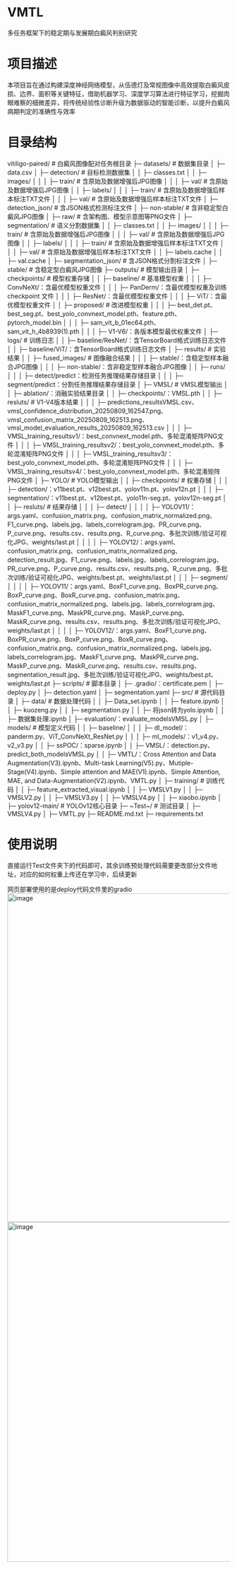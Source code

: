 # VMTL
多任务框架下的稳定期与发展期白癜风判别研究
# 项目描述
本项目旨在通过构建深度神经网络模型，从伍德灯及常规图像中高效提取白癜风皮损、边界、面积等关键特征，借助机器学习、深度学习算法进行特征学习，挖掘肉眼难察的细微差异，将传统经验性诊断升级为数据驱动的智能诊断，以提升白癜风病期判定的准确性与效率
# 目录结构
vitiligo-paired/  # 白癜风图像配对任务根目录
├─ datasets/  # 数据集目录
│  ├─ data.csv
│  ├─ detection/  # 目标检测数据集
│  │  ├─ classes.txt
│  │  ├─ images/
│  │  │  ├─ train/  # 含原始及数据增强后JPG图像
│  │  │  ├─ val/    # 含原始及数据增强后JPG图像
│  │  ├─ labels/
│  │  │  ├─ train/  # 含原始及数据增强后样本标注TXT文件
│  │  │  ├─ val/    # 含原始及数据增强后样本标注TXT文件
│  ├─ detection_json/  # 含JSON格式检测标注文件
│  ├─ non-stable/      # 含非稳定型白癜风JPG图像
│  ├─ raw/             # 含架构图、模型示意图等PNG文件
│  ├─ segmentation/  # 语义分割数据集
│  │  ├─ classes.txt
│  │  ├─ images/
│  │  │  ├─ train/  # 含原始及数据增强后JPG图像
│  │  │  ├─ val/    # 含原始及数据增强后JPG图像
│  │  ├─ labels/
│  │  │  ├─ train/  # 含原始及数据增强后样本标注TXT文件
│  │  │  ├─ val/    # 含原始及数据增强后样本标注TXT文件
│  │  ├─ labels.cache
│  │  ├─ val.cache
│  ├─ segmentation_json/  # 含JSON格式分割标注文件
│  ├─ stable/             # 含稳定型白癜风JPG图像
├─ outputs/  # 模型输出目录
│  ├─ checkpoints/  # 模型权重存储
│  │  ├─ baseline/  # 基准模型权重
│  │  │  ├─ ConvNeXt/：含最优模型权重文件
│  │  │  ├─ PanDerm/：含最优模型权重及训练 checkpoint 文件
│  │  │  ├─ ResNet/：含最优模型权重文件
│  │  │  ├─ ViT/：含最优模型权重文件
│  │  ├─ proposed/  # 改进模型权重
│  │  │  ├─ best_det.pt、best_seg.pt、best_yolo_convnext_model.pth、feature.pth、pytorch_model.bin
│  │  │  ├─ sam_vit_b_01ec64.pth、sam_vit_h_4b8939(1).pth
│  │  │  ├─ V1-V6/：各版本模型最优权重文件
│  ├─ logs/  # 训练日志
│  │  ├─ baseline/ResNet/：含TensorBoard格式训练日志文件
│  │  ├─ baseline/ViT/：含TensorBoard格式训练日志文件
│  ├─ results/  # 实验结果
│  │  ├─ fused_images/  # 图像融合结果
│  │  │  ├─ stable/：含稳定型样本融合JPG图像
│  │  │  ├─ non-stable/：含非稳定型样本融合JPG图像
│  │  ├─ runs/
│  │  │  ├─ detect/predict：检测任务推理结果存储目录
│  │  │  ├─ segment/predict：分割任务推理结果存储目录
│  ├─ VMSL/  # VMSL模型输出
│  │  ├─ ablation/：消融实验结果目录
│  │  ├─ checkpoints/：VMSL.pth
│  │  ├─ resluts/  # V1-V4版本结果
│  │  │  ├─ predictions_resultsVMSL.csv、vmsl_confidence_distribution_20250809_162547.png、vmsl_confusion_matrix_20250809_162513.png、vmsl_model_evaluation_results_20250809_162513.csv
│  │  │  ├─ VMSL_training_resultsv1/：best_convnext_model.pth、多轮混淆矩阵PNG文件
│  │  │  ├─ VMSL_training_resultsv2/：best_yolo_convnext_model.pth、多轮混淆矩阵PNG文件
│  │  │  ├─ VMSL_training_resultsv3/：best_yolo_convnext_model.pth、多轮混淆矩阵PNG文件
│  │  │  ├─ VMSL_training_resultsv4/：best_yolo_convnext_model.pth、多轮混淆矩阵PNG文件
│  ├─ YOLO/  # YOLO模型输出
│  │  ├─ checkpoints/  # 权重存储
│  │  │  ├─ detection/：v11best.pt、v12best.pt、yolov11n.pt、yolov12n.pt
│  │  │  ├─ segmentation/：v11best.pt、v12best.pt、yolo11n-seg.pt、yolov12n-seg.pt
│  │  ├─ resluts/  # 结果存储
│  │  │  ├─ detect/
│  │  │  │  ├─ YOLOV11/：args.yaml、confusion_matrix.png、confusion_matrix_normalized.png、F1_curve.png、labels.jpg、labels_correlogram.jpg、PR_curve.png、P_curve.png、results.csv、results.png、R_curve.png、多批次训练/验证可视化JPG、weights/last.pt
│  │  │  │  ├─ YOLOV12/：args.yaml、confusion_matrix.png、confusion_matrix_normalized.png、detection_result.jpg、F1_curve.png、labels.jpg、labels_correlogram.jpg、PR_curve.png、P_curve.png、results.csv、results.png、R_curve.png、多批次训练/验证可视化JPG、weights/best.pt、weights/last.pt
│  │  │  ├─ segment/
│  │  │  │  ├─ YOLOV11/：args.yaml、BoxF1_curve.png、BoxPR_curve.png、BoxP_curve.png、BoxR_curve.png、confusion_matrix.png、confusion_matrix_normalized.png、labels.jpg、labels_correlogram.jpg、MaskF1_curve.png、MaskPR_curve.png、MaskP_curve.png、MaskR_curve.png、results.csv、results.png、多批次训练/验证可视化JPG、weights/last.pt
│  │  │  │  ├─ YOLOV12/：args.yaml、BoxF1_curve.png、BoxPR_curve.png、BoxP_curve.png、BoxR_curve.png、confusion_matrix.png、confusion_matrix_normalized.png、labels.jpg、labels_correlogram.jpg、MaskF1_curve.png、MaskPR_curve.png、MaskP_curve.png、MaskR_curve.png、results.csv、results.png、segmentation_result.jpg、多批次训练/验证可视化JPG、weights/best.pt、weights/last.pt
├─ scripts/  # 脚本目录
│  ├─ .gradio/：certificate.pem
│  ├─ deploy.py
│  ├─ detection.yaml
│  ├─ segmentation.yaml
├─ src/  # 源代码目录
│  ├─ data/  # 数据处理代码
│  │  ├─ Data_set.ipynb
│  │  ├─ feature.ipynb
│  │  ├─ kuozeng.py
│  │  ├─ segmentation.py
│  │  ├─ 将json转为yolo.ipynb
│  │  ├─ 数据集处理.ipynb
│  ├─ evaluation/：evaluate_modelsVMSL.py
│  ├─ models/  # 模型定义代码
│  │  ├─ baseline/
│  │  │  ├─ dl_model/：panderm.py、ViT_ConvNeXt_ResNet.py
│  │  │  ├─ ml_models/：v1_v4.py、v2_v3.py
│  │  ├─ ssPOC/：sparse.ipynb
│  │  ├─ VMSL/：detection.py、predict_both_modelsVMSL.py
│  │  ├─ VMTL/：Cross Attention and Data Augmentation(V3).ipynb、Multi-task Learning(V5).py、Mutiple-Stage(V4).ipynb、Simple attention and MAE(V1).ipynb、Simple Attention, MAE, and Data-Augmentation(V2).ipynb、VMTL.py
│  ├─ training/  # 训练代码
│  │  ├─ feature_extracted_visual.ipynb
│  │  ├─ VMSLV1.py
│  │  ├─ VMSLV2.py
│  │  ├─ VMSLV3.py
│  │  ├─ VMSLV4.py
│  │  ├─ xiaobo.ipynb
│  ├─ yolov12-main/  # YOLOv12核心目录
├─ ~Test~/  # 测试目录
│  ├─ VMSLV4.py
│  ├─ VMTL.py
├─ README.md.txt
├─ requirements.txt

# 使用说明
直接运行Test文件夹下的代码即可，其余训练预处理代码需要更改部分文件地址，对应的如何权重上传还在学习中，后续更新

网页部署使用的是deploy代码文件里的gradio
<img width="870" height="744" alt="image" src="https://github.com/user-attachments/assets/3ec50100-50b8-4102-95cc-473622af1f4c" />
<img width="889" height="769" alt="image" src="https://github.com/user-attachments/assets/7a5e22e7-8cbe-449e-932d-cc55920bc150" />

